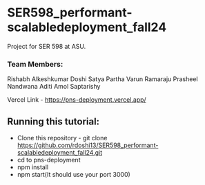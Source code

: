 # SER598_performant-scalabledeployment_fall24

Project for SER 598 at ASU.

### Team Members:

Rishabh Alkeshkumar Doshi
Satya Partha Varun Ramaraju
Prasheel Nandwana
Aditi Amol Saptarishy

Vercel Link - https://pns-deployment.vercel.app/

## Running this tutorial:

- Clone this repository - git clone https://github.com/rdoshi13/SER598_performant-scalabledeployment_fall24.git
- cd to pns-deployment
- npm install
- npm start(It should use your port 3000)
